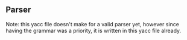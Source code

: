 ## Parser

Note: this yacc file doesn't make for a valid parser yet, however since having the grammar was a priority, it is written in this yacc file already.
